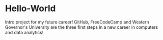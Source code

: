 # Hello-World
Intro project for my future career!
GitHub, FreeCodeCamp and Western Governor's University are the three first steps in a new career in computers and data analytics!
